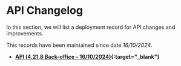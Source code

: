 # API Changelog

In this section, we will list a deployment record for API changes and improvements.

This records have been maintained since date *16/10/2024*.

- **[API (4.21.8 Back-office - 16/10/2024)](https://support.revo.works/en/articles/901?preview=1){:target="_blank"}**